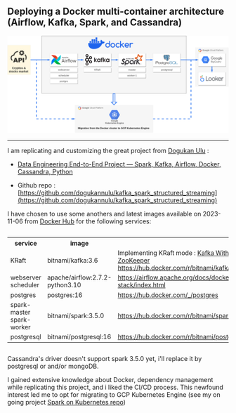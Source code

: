 ## Deploying a Docker multi-container architecture (Airflow, Kafka, Spark, and Cassandra)

![project diagram](./img/diagram_cryptos_png.png)

<hr>

I am replicating and customizing the great project from [Dogukan Ulu](https://dogukanulu.dev/) :

* [Data Engineering End-to-End Project — Spark, Kafka, Airflow, Docker, Cassandra, Python](https://medium.com/@dogukannulu/data-engineering-end-to-end-project-1-7a7be2a3671)

* Github repo : [https://github.com/dogukannulu/kafka_spark_structured_streaming](https://github.com/dogukannulu/kafka_spark_structured_streaming)

I have chosen to use some anothers and latest images available on 2023-11-06 from [Docker Hub](https://hub.docker.com/) for the following services:

<div style="display:flex; justify-content:center; width:100%">
<table>
<tr><th>service</th><th>image</th><th></th></tr>
<tr><td>KRaft</td><td>bitnami/kafka:3.6</td><td>Implementing KRaft mode : <a href="https://developer.confluent.io/learn/kraft/">Kafka Without ZooKeeper</a><br><a href="https://hub.docker.com/r/bitnami/kafka">https://hub.docker.com/r/bitnami/kafka</a></td></tr>
<tr><td>webserver<br>scheduler</td><td>apache/airflow:2.7.2-python3.10</td><td><a href="https://airflow.apache.org/docs/docker-stack/index.html">https://airflow.apache.org/docs/docker-stack/index.html</a></tr>
<tr><td>postgres</td><td>postgres:16</td><td><a href="https://hub.docker.com/_/postgres">https://hub.docker.com/_/postgres</a></td>
<tr><td>spark-master<br>spark-worker</td><td>bitnami/spark:3.5.0</td><td><a href="https://hub.docker.com/r/bitnami/spark">https://hub.docker.com/r/bitnami/spark</td></tr>
<tr><td>postgresql</td><td>bitnami/postgresql:16</td><td><a href="https://hub.docker.com/r/bitnami/spark">https://hub.docker.com/r/bitnami/postgresql</td></tr>
</table>
</div>



Cassandra's driver doesn't support spark 3.5.0 yet, i'll replace it by postgresql or and/or mongoDB.

I gained extensive knowledge about Docker, dependency management while replicating this project, and i liked the CI/CD process. This newfound interest led me to opt for migrating to GCP Kubernetes Engine (see my on going project [Spark on Kubernetes repo](https://github.com/yzpt/spark_on_kubernetes/))

